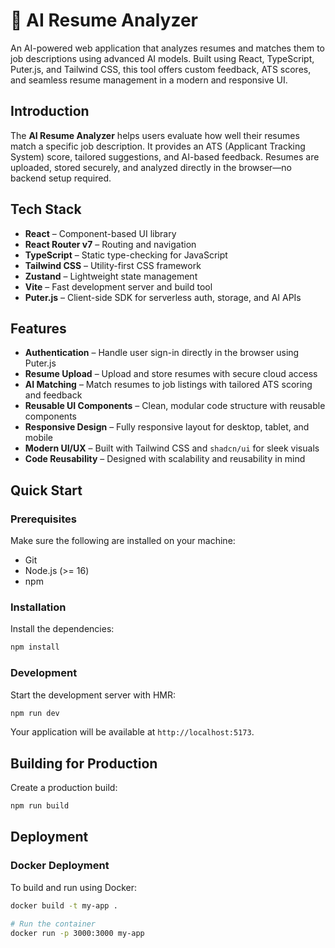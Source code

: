 # 🧠 AI Resume Analyzer

An AI-powered web application that analyzes resumes and matches them to job descriptions using advanced AI models. Built using React, TypeScript, Puter.js, and Tailwind CSS, this tool offers custom feedback, ATS scores, and seamless resume management in a modern and responsive UI.

## Introduction

The **AI Resume Analyzer** helps users evaluate how well their resumes match a specific job description. It provides an ATS (Applicant Tracking System) score, tailored suggestions, and AI-based feedback. Resumes are uploaded, stored securely, and analyzed directly in the browser—no backend setup required.

## Tech Stack

- **React** – Component-based UI library  
- **React Router v7** – Routing and navigation  
- **TypeScript** – Static type-checking for JavaScript  
- **Tailwind CSS** – Utility-first CSS framework  
- **Zustand** – Lightweight state management  
- **Vite** – Fast development server and build tool  
- **Puter.js** – Client-side SDK for serverless auth, storage, and AI APIs  

## Features

- **Authentication** – Handle user sign-in directly in the browser using Puter.js  
- **Resume Upload** – Upload and store resumes with secure cloud access  
- **AI Matching** – Match resumes to job listings with tailored ATS scoring and feedback  
- **Reusable UI Components** – Clean, modular code structure with reusable components  
- **Responsive Design** – Fully responsive layout for desktop, tablet, and mobile  
- **Modern UI/UX** – Built with Tailwind CSS and `shadcn/ui` for sleek visuals  
- **Code Reusability** – Designed with scalability and reusability in mind

## Quick Start

### Prerequisites

Make sure the following are installed on your machine:

- Git  
- Node.js (>= 16)  
- npm  

### Installation

Install the dependencies:

```bash
npm install
```

### Development

Start the development server with HMR:

```bash
npm run dev
```

Your application will be available at `http://localhost:5173`.

## Building for Production

Create a production build:

```bash
npm run build
```

## Deployment

### Docker Deployment

To build and run using Docker:

```bash
docker build -t my-app .

# Run the container
docker run -p 3000:3000 my-app
```
